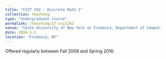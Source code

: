 ```yaml
---
title: "CSIT 242 - Discrete Math 2"
collection: teaching
type: "Undergraduate Course"
permalink: /teaching/17-csit242
venue: "State University of New York at Fredonia, Department of Computing and Information Science"
date: 2016-1-1
location: "Fredonia, NY"
---
```


Offered regularly between Fall 2009 and Spring 2016. 



